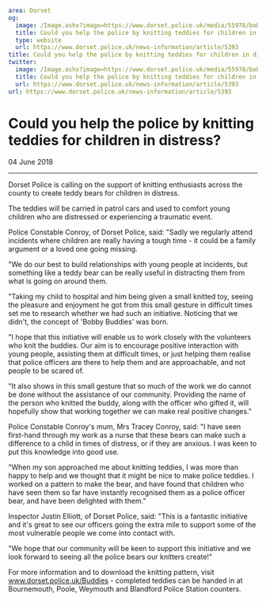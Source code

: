 ```yaml
area: Dorset
og:
  image: /Image.ashx?image=https://www.dorset.police.uk/media/55978/bobby-buddies-in-hat.jpg&amp;amp;width=150
  title: Could you help the police by knitting teddies for children in distress?
  type: website
  url: https://www.dorset.police.uk/news-information/article/5393
title: Could you help the police by knitting teddies for children in distress? |
twitter:
  image: /Image.ashx?image=https://www.dorset.police.uk/media/55978/bobby-buddies-in-hat.jpg&amp;amp;width=150
  title: Could you help the police by knitting teddies for children in distress?
  url: https://www.dorset.police.uk/news-information/article/5393
url: https://www.dorset.police.uk/news-information/article/5393
```

# Could you help the police by knitting teddies for children in distress?

04 June 2018

* * *

Dorset Police is calling on the support of knitting enthusiasts across the county to create teddy bears for children in distress.

The teddies will be carried in patrol cars and used to comfort young children who are distressed or experiencing a traumatic event.

Police Constable Conroy, of Dorset Police, said: "Sadly we regularly attend incidents where children are really having a tough time - it could be a family argument or a loved one going missing.

"We do our best to build relationships with young people at incidents, but something like a teddy bear can be really useful in distracting them from what is going on around them.

"Taking my child to hospital and him being given a small knitted toy, seeing the pleasure and enjoyment he got from this small gesture in difficult times set me to research whether we had such an initiative. Noticing that we didn't, the concept of 'Bobby Buddies' was born.

"I hope that this initiative will enable us to work closely with the volunteers who knit the buddies. Our aim is to encourage positive interaction with young people, assisting them at difficult times, or just helping them realise that police officers are there to help them and are approachable, and not people to be scared of.

"It also shows in this small gesture that so much of the work we do cannot be done without the assistance of our community. Providing the name of the person who knitted the buddy, along with the officer who gifted it, will hopefully show that working together we can make real positive changes."

Police Constable Conroy's mum, Mrs Tracey Conroy, said: "I have seen first-hand through my work as a nurse that these bears can make such a difference to a child in times of distress, or if they are anxious. I was keen to put this knowledge into good use.

"When my son approached me about knitting teddies, I was more than happy to help and we thought that it might be nice to make police teddies. I worked on a pattern to make the bear, and have found that children who have seen them so far have instantly recognised them as a police officer bear, and have been delighted with them."

Inspector Justin Elliott, of Dorset Police, said: "This is a fantastic initiative and it's great to see our officers going the extra mile to support some of the most vulnerable people we come into contact with.

"We hope that our community will be keen to support this initiative and we look forward to seeing all the police bears our knitters create!"

For more information and to download the knitting pattern, visit www.dorset.police.uk/Buddies - completed teddies can be handed in at Bournemouth, Poole, Weymouth and Blandford Police Station counters.
